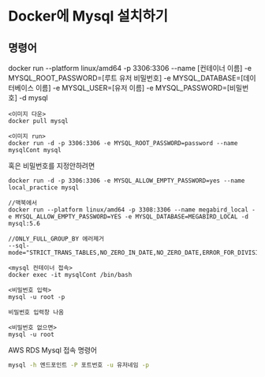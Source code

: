 # Docker에 Mysql 설치하기

## 명령어

docker run --platform linux/amd64
-p 3306:3306
--name [컨테이너 이름]
-e MYSQL_ROOT_PASSWORD=[루트 유저 비밀번호]
-e MYSQL_DATABASE=[데이터베이스 이름]
-e MYSQL_USER=[유저 이름]
-e MYSQL_PASSWORD=[비밀번호]
-d mysql

    <이미지 다운>
    docker pull mysql

    <이미지 run>
    docker run -d -p 3306:3306 -e MYSQL_ROOT_PASSWORD=password --name mysqlCont mysql

혹은 비밀번호를 지정안하려면

    docker run -d -p 3306:3306 -e MYSQL_ALLOW_EMPTY_PASSWORD=yes --name local_practice mysql

    //맥북에서
    docker run --platform linux/amd64 -p 3308:3306 --name megabird_local -e MYSQL_ALLOW_EMPTY_PASSWORD=YES -e MYSQL_DATABASE=MEGABIRD_LOCAL -d mysql:5.6

    //ONLY_FULL_GROUP_BY 에러제거
    --sql-mode="STRICT_TRANS_TABLES,NO_ZERO_IN_DATE,NO_ZERO_DATE,ERROR_FOR_DIVISION_BY_ZERO,NO_ENGINE_SUBSTITUTION"

    <mysql 컨테이너 접속>
    docker exec -it mysqlCont /bin/bash

    <비밀번호 입력>
    mysql -u root -p

    비밀번호 입력창 나옴

    <비밀번호 없으면>
    mysql -u root

AWS RDS Mysql 접속 명령어

```sh
mysql -h 엔드포인트 -P 포트번호 -u 유저네임 -p
```
